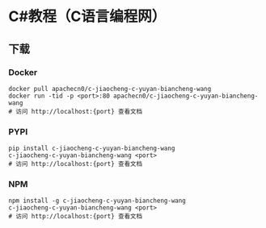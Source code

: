 # C#教程（C语言编程网）

## 下载

### Docker

```
docker pull apachecn0/c-jiaocheng-c-yuyan-biancheng-wang
docker run -tid -p <port>:80 apachecn0/c-jiaocheng-c-yuyan-biancheng-wang
# 访问 http://localhost:{port} 查看文档
```

### PYPI

```
pip install c-jiaocheng-c-yuyan-biancheng-wang
c-jiaocheng-c-yuyan-biancheng-wang <port>
# 访问 http://localhost:{port} 查看文档
```

### NPM

```
npm install -g c-jiaocheng-c-yuyan-biancheng-wang
c-jiaocheng-c-yuyan-biancheng-wang <port>
# 访问 http://localhost:{port} 查看文档
```